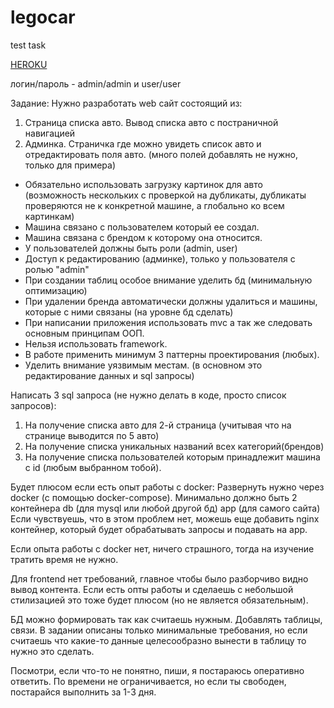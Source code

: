 # legocar
test task

<a href="https://still-earth-32659.herokuapp.com/"> HEROKU </a>

логин/пароль - admin/admin и user/user

Задание: Нужно разработать web сайт состоящий из:
1) Страница списка авто. Вывод списка авто с постраничной навигацией
2) Админка. Страничка где можно увидеть список авто и отредактировать поля авто. (много полей добавлять не нужно, только для примера)

- Обязательно использовать загрузку картинок для авто (возможность нескольких с проверкой на дубликаты, дубликаты проверяются не к конкретной машине, а глобально ко всем картинкам)
- Машина связано с пользователем который ее создал.
- Машина связана с брендом к которому она относится.
- У пользователей должны быть роли (admin, user)
- Доступ к редактированию (админке), только у пользователя с ролью "admin"
- При создании таблиц особое внимание уделить бд (минимальную оптимизацию)
- При удалении бренда автоматически должны удалиться и машины,  которые с ними связаны (на уровне бд сделать)
- При написании приложения использовать mvc а так же следовать основным принципам ООП.
- Нельзя использовать framework.
- В работе применить минимум 3 паттерны проектирования (любых).
- Уделить внимание уязвимым местам. (в основном это редактирование данных и sql запросы)

Написать 3 sql запроса (не нужно делать в коде, просто список запросов):
1. На получение списка авто для 2-й страница (учитывая что на странице выводится по 5 авто)
2. На получение списка уникальных названий всех категорий(брендов)
3. На получение списка пользователей которым принадлежит машина с id (любым выбранном тобой).

Будет плюсом если есть опыт работы с docker:
Развернуть нужно через docker (с помощью docker-compose).
Минимально должно быть 2 контейнера
db (для mysql или любой другой бд)
app (для самого сайта)
Если чувствуешь, что в этом проблем нет, можешь еще добавить nginx контейнер, который будет обрабатывать запросы и подавать на app.

Если опыта работы с docker нет, ничего страшного, тогда на изучение тратить время не нужно.

Для frontend нет требований, главное чтобы было разборчиво видно вывод контента. Если есть опты работы и сделаешь с небольшой стилизацией это тоже будет плюсом (но не является обязательным).

БД можно формировать так как считаешь нужным. Добавлять таблицы, связи. В задании описаны только минимальные требования, но если считаешь что какие-то данные целесообразно вынести в таблицу то нужно это сделать.

Посмотри, если что-то не понятно, пиши, я постараюсь оперативно ответить. По времени не ограничивается, но если ты свободен, постарайся выполнить за 1-3 дня.
